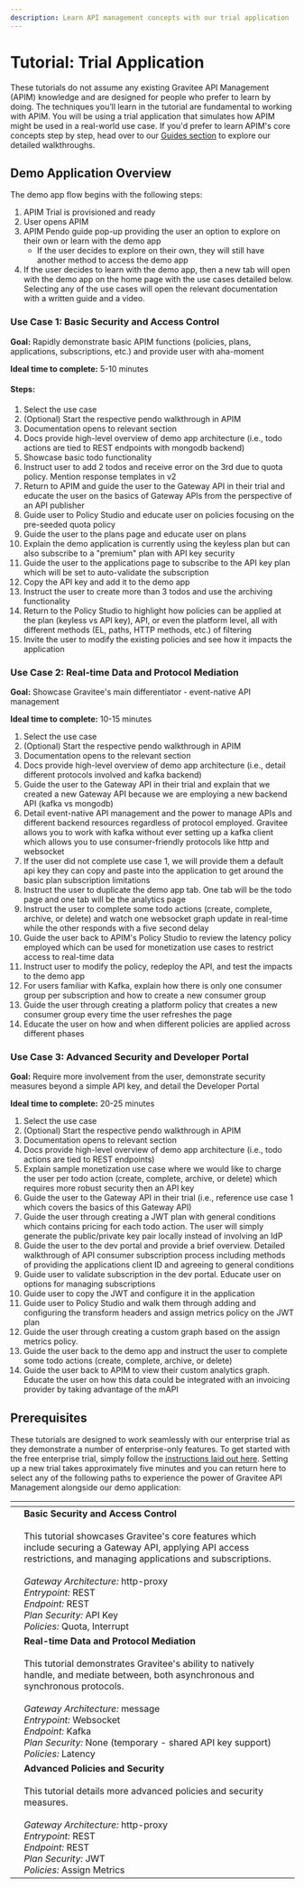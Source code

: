 ```yaml
---
description: Learn API management concepts with our trial application
---
```


# Tutorial: Trial Application

These tutorials do not assume any existing Gravitee API Management (APIM) knowledge and are designed for people who prefer to learn by doing. The techniques you’ll learn in the tutorial are fundamental to working with APIM. You will be using a trial application that simulates how APIM might be used in a real-world use case. If you'd prefer to learn APIM's core concepts step by step, head over to our [Guides section](../../guides/prologue.md) to explore our detailed walkthroughs.

## Demo Application Overview

The demo app flow begins with the following steps:

1. APIM Trial is provisioned and ready
2. User opens APIM
3. APIM Pendo guide pop-up providing the user an option to explore on their own or learn with the demo app
   * If the user decides to explore on their own, they will still have another method to access the demo app
4. If the user decides to learn with the demo app, then a new tab will open with the demo app on the home page with the use cases detailed below. Selecting any of the use cases will open the relevant documentation with a written guide and a video.

### Use Case 1: Basic Security and Access Control

**Goal:** Rapidly demonstrate basic APIM functions (policies, plans, applications, subscriptions, etc.) and provide user with aha-moment

**Ideal time to complete:** 5-10 minutes

#### Steps:

1. Select the use case
2. (Optional) Start the respective pendo walkthrough in APIM
3. Documentation opens to relevant section
4. Docs provide high-level overview of demo app architecture (i.e., todo actions are tied to REST endpoints with mongodb backend)
5. Showcase basic todo functionality
6. Instruct user to add 2 todos and receive error on the 3rd due to quota policy. Mention response templates in v2
7. Return to APIM and guide the user to the Gateway API in their trial and educate the user on the basics of Gateway APIs from the perspective of an API publisher
8. Guide user to Policy Studio and educate user on policies focusing on the pre-seeded quota policy
9. Guide the user to the plans page and educate user on plans
10. Explain the demo application is currently using the keyless plan but can also subscribe to a "premium" plan with API key security
11. Guide the user to the applications page to subscribe to the API key plan which will be set to auto-validate the subscription
12. Copy the API key and add it to the demo app
13. Instruct the user to create more than 3 todos and use the archiving functionality
14. Return to the Policy Studio to highlight how policies can be applied at the plan (keyless vs API key), API, or even the platform level, all with different methods (EL, paths, HTTP methods, etc.) of filtering
15. Invite the user to modify the existing policies and see how it impacts the application

### Use Case 2: Real-time Data and Protocol Mediation

**Goal:** Showcase Gravitee's main differentiator - event-native API management

**Ideal time to complete:** 10-15 minutes

1. Select the use case
2. (Optional) Start the respective pendo walkthrough in APIM
3. Documentation opens to the relevant section
4. Docs provide high-level overview of demo app architecture (i.e., detail different protocols involved and kafka backend)
5. Guide the user to the Gateway API in their trial and explain that we created a new Gateway API because we are employing a new backend API (kafka vs mongodb)
6. Detail event-native API management and the power to manage APIs and different backend resources regardless of protocol employed. Gravitee allows you to work with kafka without ever setting up a kafka client which allows you to use consumer-friendly protocols like http and websocket
7. If the user did not complete use case 1, we will provide them a default api key they can copy and paste into the application to get around the basic plan subscription limitations
8. Instruct the user to duplicate the demo app tab. One tab will be the todo page and one tab will be the analytics page
9. Instruct the user to complete some todo actions (create, complete, archive, or delete) and watch one websocket graph update in real-time while the other responds with a five second delay
10. Guide the user back to APIM's Policy Studio to review the latency policy employed which can be used for monetization use cases to restrict access to real-time data
11. Instruct user to modify the policy, redeploy the API, and test the impacts to the demo app
12. For users familiar with Kafka, explain how there is only one consumer group per subscription and how to create a new consumer group
13. Guide the user through creating a platform policy that creates a new consumer group every time the user refreshes the page
14. Educate the user on how and when different policies are applied across different phases

### Use Case 3: Advanced Security and Developer Portal

**Goal:** Require more involvement from the user, demonstrate security measures beyond a simple API key, and detail the Developer Portal

**Ideal time to complete:** 20-25 minutes

1. Select the use case
2. (Optional) Start the respective pendo walkthrough in APIM
3. Documentation opens to relevant section
4. Docs provide high-level overview of demo app architecture (i.e., todo actions are tied to REST endpoints)
5. Explain sample monetization use case where we would like to charge the user per todo action (create, complete, archive, or delete) which requires more robust security then an API key
6. Guide the user to the Gateway API in their trial (i.e., reference use case 1 which covers the basics of this Gateway API)
7. Guide the user through creating a JWT plan with general conditions which contains pricing for each todo action. The user will simply generate the public/private key pair locally instead of involving an IdP
8. Guide the user to the dev portal and provide a brief overview. Detailed walkthrough of API consumer subscription process including methods of providing the applications client ID and agreeing to general conditions
9. Guide user to validate subscription in the dev portal. Educate user on options for managing subscriptions
10. Guide user to copy the JWT and configure it in the application
11. Guide user to Policy Studio and walk them through adding and configuring the transform headers and assign metrics policy on the JWT plan
12. Guide the user through creating a custom graph based on the assign metrics policy.
13. Guide the user back to the demo app and instruct the user to complete some todo actions (create, complete, archive, or delete)
14. Guide the user back to APIM to view their custom analytics graph. Educate the user on how this data could be integrated with an invoicing provider by taking advantage of the mAPI

## Prerequisites

These tutorials are designed to work seamlessly with our enterprise trial as they demonstrate a number of enterprise-only features. To get started with the free enterprise trial, simply follow the [instructions laid out here](../install-and-upgrade/free-trial.md). Setting up a new trial takes approximately five minutes and you can return here to select any of the following paths to experience the power of Gravitee API Management alongside our demo application:

<table data-view="cards"><thead><tr><th></th><th></th><th></th></tr></thead><tbody><tr><td></td><td><strong>Basic Security and Access Control</strong><br><br>This tutorial showcases Gravitee's core features which include securing a Gateway API, applying API access restrictions, and managing applications and subscriptions.<br><br><em>Gateway Architecture:</em> http-proxy<br><em>Entrypoint:</em> REST<br><em>Endpoint:</em> REST<br><em>Plan Security:</em> API Key<br><em>Policies:</em> Quota, Interrupt</td><td></td></tr><tr><td></td><td><strong>Real-time Data and Protocol Mediation</strong><br><br>This tutorial demonstrates Gravitee's ability to natively handle, and mediate between, both asynchronous and synchronous protocols.<br><br><em>Gateway Architecture:</em> message<br><em>Entrypoint:</em> Websocket<br><em>Endpoint:</em> Kafka<br><em>Plan Security:</em> None (temporary - shared API key support)<br><em>Policies:</em> Latency</td><td></td></tr><tr><td></td><td><strong>Advanced Policies and Security</strong><br><br>This tutorial details more advanced policies and security measures.<br><br><em>Gateway Architecture:</em> http-proxy<br><em>Entrypoint:</em> REST<br><em>Endpoint:</em> REST<br><em>Plan Security:</em> JWT<br><em>Policies:</em> Assign Metrics</td><td></td></tr></tbody></table>
